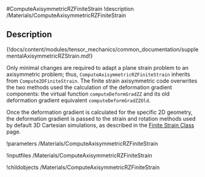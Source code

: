 #ComputeAxisymmetricRZFiniteStrain
!description /Materials/ComputeAxisymmetricRZFiniteStrain


## Description
{!docs/content/modules/tensor_mechanics/common_documentation/supplementalAxisymmetricRZStrain.md!}

Only minimal changes are required to adapt a plane strain problem to an axisymmetric problem; thus,
`ComputeAxisymmetricRZFiniteStrain` inherits from `Compute2DFiniteStrain`.  The finite strain axisymmetric code overwrites the two methods used the calculation of the deformation gradient components:  the virtual function `computeDeformGradZZ` and its old deformation gradient equivalent `computeDeformGradZZOld`.

Once the deformation gradient is calculated for the specific 2D geometry, the deformation gradient is passed to the strain and rotation methods used by default 3D Cartesian simulations, as described in the [Finite Strain Class](ComputeFiniteStrain.md) page.

!parameters /Materials/ComputeAxisymmetricRZFiniteStrain

!inputfiles /Materials/ComputeAxisymmetricRZFiniteStrain

!childobjects /Materials/ComputeAxisymmetricRZFiniteStrain

